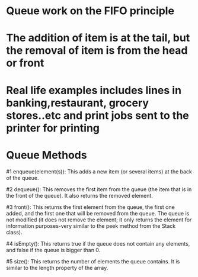 # Queue work on the FIFO principle
# The addition of item is at the tail, but the removal of item is from the head or front
# Real life examples includes lines in banking,restaurant, grocery stores..etc and print jobs sent to the printer for printing

# Queue Methods

#1 enqueue(element(s)): This adds a new item (or several items) at the back of the queue.

#2 dequeue(): This removes the first item from the queue (the item that is in the front of the queue). It also returns the removed element.

#3 front(): This returns the first element from the queue, the first one added, and the first one that will be removed from the queue. The queue is not modified (it does not remove the element; it only returns the element for information purposes-very similar to the peek method from the Stack class).

#4 isEmpty(): This returns true if the queue does not contain any elements, and false if the queue is bigger than 0.

#5 size(): This returns the number of elements the queue contains. It is similar to the length property of the array.